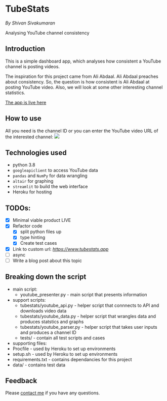 # TubeStats

*By Shivan Sivakumaran*

Analysing YouTube channel consistency

## Introduction

This is a simple dashboard app, which analyses how consistent a YouTube channel is posting videos.

The inspiration for this project came from Ali Abdaal. Ali Abdaal preaches about consistency. So, the question is how consistent is Ali Abdaal at posting YouTube video. Also, we will look at some other interesting channel statistics.

[The app is live here](https://www.tubestats.app)

## How to use

All you need is the channel ID or you can enter the YouTube video URL of the interested channel:
![](tubestats_parsing.gif) 

## Technologies used
- python 3.8
- `googleapiclient` to access YouTube data
- `pandas` and `NumPy` for data wrangling 
- `altair` for graphing
- `streamlit` to build the web interface 
- Heroku for hosting

## TODOs:
- [X] Minimal viable product LIVE
- [X] Refactor code
	- [X] split python files up
	- [X] type hinting
	- [X] Create test cases
- [X] Link to custom url: *https://www.tubestats.app*
- [ ] async
- [ ] Write a blog post about this topic

## Breaking down the script

- main script:
	- youtube_presenter.py - main script that presents information
- support scripts:
	- tubestats/youtube_api.py - helper script that connnects to API and downloads video data
	- tubestats/youtube_data.py - helper script that wrangles data and produces statstics and graphs
	- tubestats/youtube_parser.py - helper script that takes user inputs and produces a channel ID
	- tests/ - contain all test scripts and cases
- supporting files:
- Procfile - used by Heroku to set up environments
- setup.sh - used by Heroku to set up environments
- requirements.txt - contains dependancies for this project
- data/ - contains test data

## Feedback

Please [contact me](mailto:shivan@shivansivakumaran.com) if you have any questions.
